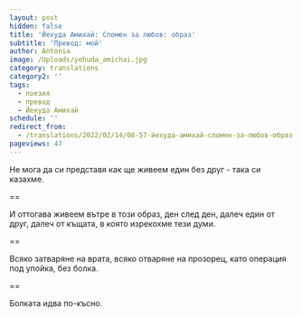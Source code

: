 ```yaml
---
layout: post
hidden: false
title: 'Йехуда Амихай: Спомен за любов: образ'
subtitle: 'Превод: мой'
author: Antonia
image: /Uploads/yehuda_amichai.jpg
category: translations
category2: ''
tags:
  - поезия
  - превод
  - Йехуда Амихай
schedule: ''
redirect_from:
  - /translations/2022/02/14/08-57-йехуда-амихай-спомен-за-любов-образ
pageviews: 47
---
```

Не мога да си представя
как ще живеем един без друг - 
така си казахме. 

\==

И оттогава живеем вътре в този образ, 
ден след ден, далеч един от друг, 
далеч от къщата,
в която изрекохме тези думи.

\==

Всяко затваряне на врата, всяко отваряне на прозорец, 
като операция под упойка, без болка.

\==

Болката идва по-късно.